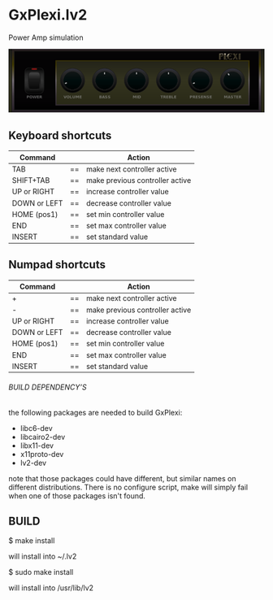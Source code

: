# GxPlexi.lv2
Power Amp simulation


![GxPlexi](https://raw.githubusercontent.com/brummer10/GxPlexi.lv2/master/GxPlexi.png)

## Keyboard shortcuts

|   Command       |     |   Action                      |
|-----------------|:---:|-------------------------------|
|TAB              |==   |make next controller active    |
|SHIFT+TAB        |==   |make previous controller active|
|UP or RIGHT      |==   |increase controller value      |
|DOWN or LEFT     |==   |decrease controller value      |
|HOME (pos1)      |==   |set min controller value       |
|END              |==   |set max controller value       |
|INSERT           |==   |set standard value             |

## Numpad shortcuts

|   Command       |     |   Action                      |
|-----------------|:---:|-------------------------------|
|+                |==   |make next controller active    |
|-                |==   |make previous controller active|
|UP or RIGHT      |==   |increase controller value      |
|DOWN or LEFT     |==   |decrease controller value      |
|HOME (pos1)      |==   |set min controller value       |
|END              |==   |set max controller value       |
|INSERT           |==   |set standard value             |


###### BUILD DEPENDENCY’S 

the following packages are needed to build GxPlexi:

- libc6-dev
- libcairo2-dev
- libx11-dev
- x11proto-dev
- lv2-dev

note that those packages could have different, but similar names 
on different distributions. There is no configure script, 
make will simply fail when one of those packages isn't found.

## BUILD 

$ make install

will install into ~/.lv2

$ sudo make install

will install into /usr/lib/lv2

